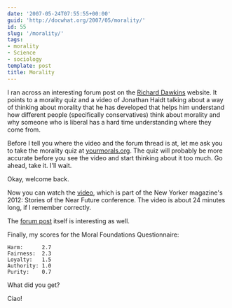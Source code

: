 ```yaml
---
date: '2007-05-24T07:55:55+00:00'
guid: 'http://docwhat.org/2007/05/morality/'
id: 55
slug: '/morality/'
tags:
- morality
- Science
- sociology
template: post
title: Morality
---
```


I ran across an interesting forum post on the
[Richard Dawkins](http://www.richarddawkins.net/) website. It points to a
morality quiz and a video of Jonathan Haidt talking about a way of thinking
about morality that he has developed that helps him understand how different
people (specifically conservatives) think about morality and why someone who
is liberal has a hard time understanding where they come from.

Before I tell you where the video and the forum thread is at, let me ask you
to take the morality quiz at [yourmorals.org](http://www.yourmorals.org/). The
quiz will probably be more accurate before you see the video and start
thinking about it too much. Go ahead, take it. I'll wait.

<!-- more -->

Okay, welcome back.

Now you can watch the
[video](http://www.newyorker.com/online/video/conference/2007/haidt), which is
part of the New Yorker magazine's 2012: Stories of the Near Future conference.
The video is about 24 minutes long, if I remember correctly.

The
[forum post](http://www.richarddawkins.net/forum/viewtopic.php?t=15021&sid=6e15f2a4f958fa71f374b8e13a2200a7)
itself is interesting as well.

Finally, my scores for the Moral Foundations Questionnaire:

    Harm:      2.7
    Fairness:  2.3
    Loyalty:   1.5
    Authority: 1.0
    Purity:    0.7

What did you get?

Ciao!
